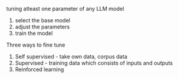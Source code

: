 tuning atleast one parameter of any LLM model

1. select the base model
2. adjust the parameters
3. train the model

Three ways to fine tune
1. Self supervised - take own data, corpus data
2. Supervised - training data which consists of inputs and outputs
3. Reinforced learning 
